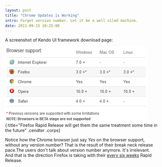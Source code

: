```yaml
---
layout: post
title: "Chrome Updates is Working"
intro: Forget version number. Let it be a well oiled machine.
date: 2011-09-15 10:25:00
---
```

A screenshot of Kendo UI framework download page\:

![kendo ui download page](/images/chromerequirement.png){:title="Firefox 
Rapid Release will get them the same treatment some time in the future" .cendter .corps}

Notice how the Chrome browser just say _Yes_ on the browser support, 
without any version number? That is the result of their break neck release pace.The users don't talk about version number anymore. It's irrelevant. And that is the direction Firefox is taking with their [every six weeks] Rapid Release.

[every six weeks]: http://blog.mozilla.com/channels/2011/07/18/every-six-weeks/
